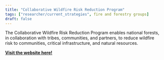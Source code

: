 ```yaml
---
title: "Collaborative Wildfire Risk Reduction Program"
tags: ["researcher/current_strategies", fire and forestry groups]
draft: false
---
```


The Collaborative Wildfire Risk Reduction Program enables national forests, in collaboration with tribes, communities, and partners, to reduce wildfire risk to communities, critical infrastructure, and natural resources.

[**Visit the website here!**](https://www.fs.usda.gov/managing-land/wildfire-crisis/collaborative-wildfire-risk-reduction)

